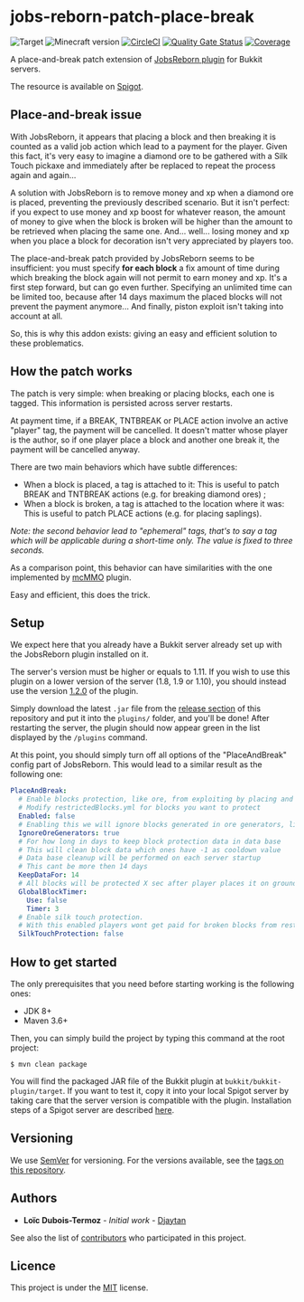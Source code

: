 # jobs-reborn-patch-place-break

![Target](https://img.shields.io/badge/plugin-Minecraft-blueviolet)
![Minecraft version](https://img.shields.io/badge/version-1.11%20--%201.19-blue)
[![CircleCI](https://dl.circleci.com/status-badge/img/gh/Djaytan/mc-jobs-reborn-patch-place-break/tree/main.svg?style=svg)](https://dl.circleci.com/status-badge/redirect/gh/Djaytan/mc-jobs-reborn-patch-place-break/tree/main)
[![Quality Gate Status](https://sonarcloud.io/api/project_badges/measure?project=Djaytan_mc-jobs-reborn-patch-place-break&metric=alert_status)](https://sonarcloud.io/summary/new_code?id=Djaytan_mc-jobs-reborn-patch-place-break)
[![Coverage](https://sonarcloud.io/api/project_badges/measure?project=Djaytan_mc-jobs-reborn-patch-place-break&metric=coverage)](https://sonarcloud.io/summary/new_code?id=Djaytan_mc-jobs-reborn-patch-place-break)

A place-and-break patch extension of [JobsReborn plugin](https://www.spigotmc.org/resources/jobs-reborn.4216/)
for Bukkit servers.

The resource is available on [Spigot](https://www.spigotmc.org/resources/jobsreborn-patchplacebreak.102779/).

## Place-and-break issue

With JobsReborn, it appears that placing a block and then breaking it is counted as a valid job
action which lead to a payment for the player. Given this fact, it's very easy to imagine a
diamond ore to be gathered with a Silk Touch pickaxe and immediately after be replaced to
repeat the process again and again...

A solution with JobsReborn is to remove money and xp when a diamond ore is placed, preventing
the previously described scenario. But it isn't perfect: if you expect to use money and xp boost
for whatever reason, the amount of money to give when the block is broken will be higher than
the amount to be retrieved when placing the same one. And... well... losing money and xp when you
place a block for decoration isn't very appreciated by players too.

The place-and-break patch provided by JobsReborn seems to be insufficient: you must specify **for each
block** a fix amount of time during which breaking the block again will not permit to earn money
and xp. It's a first step forward, but can go even further. Specifying an unlimited time can be limited too,
because after 14 days maximum the placed blocks will not prevent the payment
anymore... And finally, piston exploit isn't taking into account at all.

So, this is why this addon exists: giving an easy and efficient solution to these problematics.

## How the patch works

The patch is very simple: when breaking or placing blocks, each one is tagged. This information
is persisted across server restarts.

At payment time, if a BREAK, TNTBREAK or PLACE action involve an active "player" tag, the payment
will be cancelled. It doesn't matter whose player is the author, so if one player place a block
and another one break it, the payment will be cancelled anyway.

There are two main behaviors which have subtle differences:

* When a block is placed, a tag is attached to it: This is useful to patch BREAK and TNTBREAK
  actions (e.g. for breaking diamond ores) ;
* When a block is broken, a tag is attached to the location where it was: This is useful to
  patch PLACE actions (e.g. for placing saplings).

*Note: the second behavior lead to "ephemeral" tags, that's to say a tag which will be
applicable during a short-time only. The value is fixed to three seconds.*

As a comparison point, this behavior can have similarities with the one implemented by
[mcMMO](https://www.spigotmc.org/resources/official-mcmmo-original-author-returns.64348/) plugin.

Easy and efficient, this does the trick.

## Setup

We expect here that you already have a Bukkit server already set up with the JobsReborn plugin
installed on it.

The server's version must be higher or equals to 1.11. If you wish to use this plugin on a lower version of the server
(1.8, 1.9 or 1.10), you should instead use the version
[1.2.0](https://github.com/Djaytan/mc-jobs-reborn-patch-place-break/releases/tag/v1.2.0) of the plugin.

Simply download the latest `.jar` file from the
[release section](https://github.com/Djaytan/mc-jobs-reborn-patch-place-break/releases/) of this
repository and put it into the `plugins/` folder, and you'll be done! After restarting the server,
the plugin should now appear green in the list displayed by the `/plugins` command.

At this point, you should simply turn off all options of the "PlaceAndBreak" config part of JobsReborn.
This would lead to a similar result as the following one:

```yaml
PlaceAndBreak:
  # Enable blocks protection, like ore, from exploiting by placing and destroying same block again and again.
  # Modify restrictedBlocks.yml for blocks you want to protect
  Enabled: false
  # Enabling this we will ignore blocks generated in ore generators, liko stone, coublestone and obsidian. You can still use timer on player placed obsidian block
  IgnoreOreGenerators: true
  # For how long in days to keep block protection data in data base
  # This will clean block data which ones have -1 as cooldown value
  # Data base cleanup will be performed on each server startup
  # This cant be more then 14 days
  KeepDataFor: 14
  # All blocks will be protected X sec after player places it on ground.
  GlobalBlockTimer:
    Use: false
    Timer: 3
  # Enable silk touch protection.
  # With this enabled players wont get paid for broken blocks from restrictedblocks list with silk touch tool.
  SilkTouchProtection: false
```

## How to get started

The only prerequisites that you need before starting working is the following ones:
* JDK 8+
* Maven 3.6+

Then, you can simply build the project by typing this command at the root project:

    $ mvn clean package

You will find the packaged JAR file of the Bukkit plugin at `bukkit/bukkit-plugin/target`.
If you want to test it, copy it into your local Spigot server by taking care that the server
version is compatible with the plugin.
Installation steps of a Spigot server are described
[here](https://www.spigotmc.org/wiki/spigot-installation/).

## Versioning

We use [SemVer](http://semver.org/) for versioning. For the versions available, see the
[tags on this repository](https://github.com/Djaytan/mc-jobs-reborn-patch-place-break/tags).

## Authors

* **Loïc Dubois-Termoz** - *Initial work* - [Djaytan](https://github.com/Djaytan)

See also the list of
[contributors](https://github.com/Djaytan/mc-jobs-reborn-patch-place-break/graphs/contributors)
who participated in this project.

## Licence

This project is under the [MIT](https://opensource.org/licenses/MIT) license.
